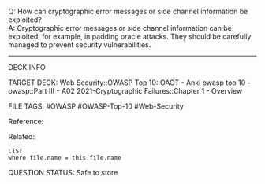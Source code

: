 Q: How can cryptographic error messages or side channel information be exploited?  
A: Cryptographic error messages or side channel information can be exploited, for example, in padding oracle attacks. They should be carefully managed to prevent security vulnerabilities.
<!--ID: 1697070658654-->

---

DECK INFO

TARGET DECK: Web Security::OWASP Top 10::OAOT - Anki owasp top 10 - owasp::Part III - A02 2021-Cryptographic Failures::Chapter 1 - Overview

FILE TAGS: #OWASP #OWASP-Top-10 #Web-Security

Reference:

Related:

```dataview
LIST
where file.name = this.file.name
```

QUESTION STATUS: Safe to store